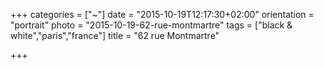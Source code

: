 +++
categories = ["~"]
date = "2015-10-19T12:17:30+02:00"
orientation = "portrait"
photo = "2015-10-19-62-rue-montmartre"
tags = ["black & white","paris","france"]
title = "62 rue Montmartre"

+++
